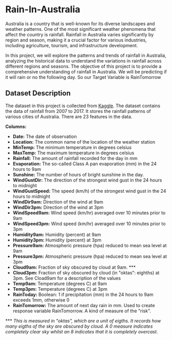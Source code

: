 # Rain-In-Australia

Australia is a country that is well-known for its diverse landscapes and weather patterns. One of the most significant weather phenomena that affect the country is rainfall. Rainfall in Australia varies significantly by region and season, making it a crucial factor for various industries, including agriculture, tourism, and infrastructure development.

In this project, we will explore the patterns and trends of rainfall in Australia, analyzing the historical data to understand the variations in rainfall across different regions and seasons. The objective of this project is to provide a comprehensive understanding of rainfall in Australia. We will be predicting if it will rain or no the following day. So our Target Variable is RainTomorrow

## Dataset Description

The dataset in this project is collected from [Kaggle](https://www.kaggle.com/datasets/jsphyg/weather-dataset-rattle-package). The dataset contains the data of rainfall from 2007 to 2017. It stores the rainfall patterns of various cities of Australia. There are 23 features in the data.

**Columns:**
- __Date:__ The date of observation
- __Location:__ The common name of the location of the weather station
- __MinTemp:__ The minimum temperature in degrees celsius
- __MaxTemp:__ The maximum temperature in degrees celsius
- __Rainfall:__ The amount of rainfall recorded for the day in mm
- __Evaporation:__ The so-called Class A pan evaporation (mm) in the 24 hours to 9am
- __Sunshine:__ The number of hours of bright sunshine in the day.
- __WindGustDir:__ The direction of the strongest wind gust in the 24 hours to midnight
- __WindGustSpeed:__ The speed (km/h) of the strongest wind gust in the 24 hours to midnight
- __WindDir9am:__ Direction of the wind at 9am
- __WindDir3pm:__ Direction of the wind at 3pm
- __WindSpeed9am:__ Wind speed (km/hr) averaged over 10 minutes prior to 9am
- __WindSpeed3pm:__ Wind speed (km/hr) averaged over 10 minutes prior to 3pm
- __Humidity9am:__ Humidity (percent) at 9am
- __Humidity3pm:__ Humidity (percent) at 3pm
- __Pressure9am:__ Atmospheric pressure (hpa) reduced to mean sea level at 9am
- __Pressure3pm:__ Atmospheric pressure (hpa) reduced to mean sea level at 3pm
- __Cloud9am:__ Fraction of sky obscured by cloud at 9am. ***
- __Cloud3pm:__ Fraction of sky obscured by cloud (in "oktas": eighths) at 3pm. See Cload9am for a description of the values
- __Temp9am:__ Temperature (degrees C) at 9am
- __Temp3pm:__ Temperature (degrees C) at 3pm
- __RainToday:__ Boolean: 1 if precipitation (mm) in the 24 hours to 9am exceeds 1mm, otherwise 0
- __RainTomorrow:__ The amount of next day rain in mm. Used to create response variable RainTomorrow. A kind of measure of the "risk".


*** _This is measured in "oktas", which are a unit of eigths. It records how many eigths of the sky are obscured by cloud. A 0 measure indicates completely clear sky whilst an 8 indicates that it is completely overcast._
